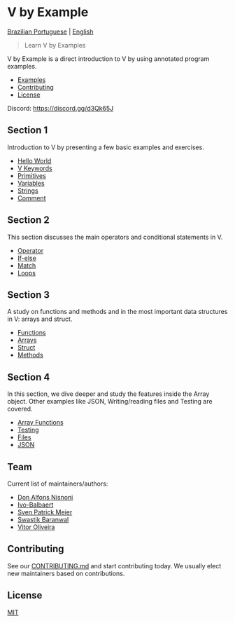 # V by Example

[Brazilian Portuguese](README_pt-br.md) | [English](README.md)

> Learn V by Examples

V by Example is a direct introduction to V by using annotated program examples.

- [Examples](#examples)
- [Contributing](#contributing)
- [License](#license)

Discord: https://discord.gg/d3Qk65J

## Section 1

Introduction to V by presenting a few basic examples and exercises.

- [Hello World](examples/en/section_1/hello_world.md)
- [V Keywords](examples/en/section_1/keywords.md)
- [Primitives](examples/en/section_1/primitives.md)
- [Variables](examples/en/section_1/variables.md)
- [Strings](examples/en/section_1/strings.md)
- [Comment](examples/en/section_1/comment.md)

## Section 2

This section discusses the main operators and conditional statements in V.

- [Operator](examples/en/section_2/operator.md)
- [If-else](examples/en/section_2/if-else.md)
- [Match](examples/en/section_2/match.md)
- [Loops](examples/en/section_2/loops.md)

## Section 3

A study on functions and methods and in the most important data structures in V: arrays and struct.

- [Functions](examples/en/section_3/functions.md)
- [Arrays](examples/en/section_3/arrays.md)
- [Struct](examples/en/section_3/struct.md)
- [Methods](examples/en/section_3/methods.md)

## Section 4

In this section, we dive deeper and study the features inside the Array object. Other examples like JSON, Writing/reading files and Testing are covered.

- [Array Functions](examples/en/section_4/array-functions.md)
- [Testing](examples/en/section_4/testing.md)
- [Files](examples/en/section_4/files.md)
- [JSON](examples/en/section_4/json.md)

## Team

Current list of maintainers/authors:

* [Don Alfons Nisnoni](https://github.com/donnisnoni95)
* [Ivo-Balbaert](https://github.com/ibalbaert)
* [Sven Patrick Meier](https://github.com/tobyhinloopen)
* [Swastik Baranwal](https://github.com/Delta456)
* [Vitor Oliveira](https://github.com/vbrazo)

## Contributing

See our [CONTRIBUTING.md](CONTRIBUTING.md) and start contributing today. We usually elect new maintainers based on contributions.


## License

[MIT](LICENSE)
